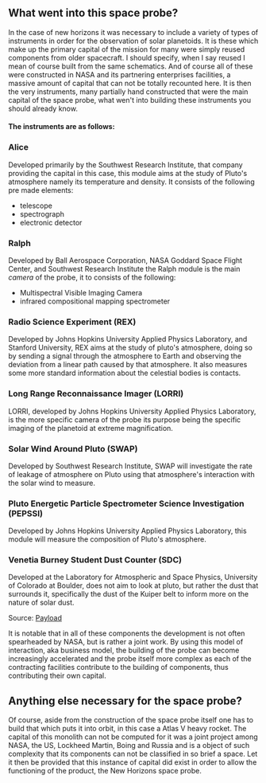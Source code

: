 
## What went into this space probe?
In the case of new horizons it was necessary to include a variety of types of instruments in order for the observation of solar planetoids. It is these which make up the primary capital of the mission for many were simply reused components from older spacecraft. I should specify, when I say reused I mean of course built from the same schematics. And of course all of these were constructed in NASA and its partnering enterprises facilities, a massive amount of capital that can not be totally recounted here. It is then the very instruments, many partially hand constructed that were the main capital of the space probe, what wen't into building these instruments you should already know.

#### The instruments are as follows:

### Alice
 Developed primarily by the Southwest Research Institute, that company providing the capital in this case, this module aims at the study of Pluto's atmosphere namely its temperature and density. It consists of the following pre made elements:

* telescope
* spectrograph
* electronic detector

### Ralph
 Developed by Ball Aerospace Corporation, NASA Goddard Space Flight Center, and Southwest Research Institute the Ralph module is the main *camera* of the probe, it to consists of the following:

* Multispectral Visible Imaging Camera
* infrared compositional mapping spectrometer

### Radio Science Experiment (REX)
Developed by Johns Hopkins University Applied Physics Laboratory, and Stanford University, REX aims at the study of pluto's atmosphere, doing so by sending a signal through the atmosphere to Earth and observing the deviation from a linear path caused by that atmosphere. It also measures some more standard information about the celestial bodies is contacts.

### Long Range Reconnaissance Imager (LORRI)
LORRI, developed by Johns Hopkins University Applied Physics Laboratory, is the more specific camera of the probe its purpose being the specific imaging of the planetoid at extreme magnification.

### Solar Wind Around Pluto (SWAP)
Developed by Southwest Research Institute, SWAP will investigate the rate of leakage of atmosphere on Pluto using that atmosphere's interaction with the solar wind to measure.

### Pluto Energetic Particle Spectrometer Science Investigation (PEPSSI)
Developed by Johns Hopkins University Applied Physics Laboratory, this module will measure the composition of Pluto's atmosphere.

### Venetia Burney Student Dust Counter (SDC)
Developed at the Laboratory for Atmospheric and Space Physics, University of Colorado at Boulder, does not aim to look at pluto, but rather the dust that surrounds it, specifically the dust of the Kuiper belt to inform more on the nature of solar dust.

Source: [Payload](http://pluto.jhuapl.edu/Mission/Spacecraft/Payload.php)

It is notable that in all of these components the development is not often spearheaded by NASA, but is rather a joint work. By using this model of interaction, aka business model, the building of the probe can become increasingly accelerated and the probe itself more complex as each of the contracting facilities contribute to the building of components, thus contributing their own capital.

## Anything else necessary for the space probe?
Of course, aside from the construction of the space probe itself one has to build that which puts it into orbit, in this case a Atlas V heavy rocket. The capital of this monolith can not be computed for it was a joint project among NASA, the US, Lockheed Martin, Boing and Russia and is a object of such complexity that its components can not be classified in so brief a space. Let it then be provided that this instance of capital did exist in order to allow the functioning of the product, the New Horizons space probe.
